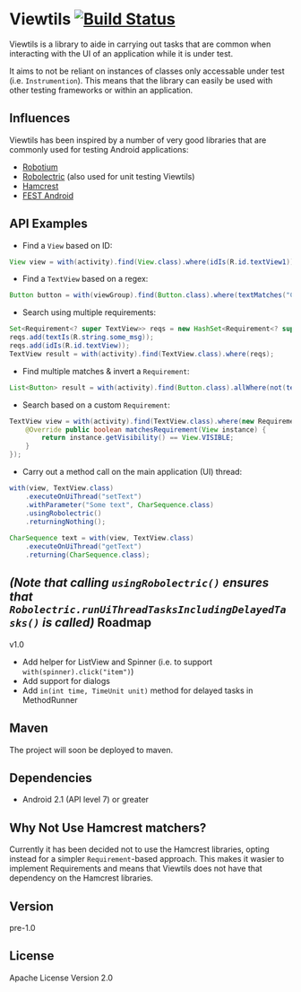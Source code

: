 Viewtils [![Build Status](https://travis-ci.org/kbremner/Viewtils.png)](https://travis-ci.org/kbremner/Viewtils)
=========
Viewtils is a library to aide in carrying out tasks that are common when interacting with the UI of an application while it is under test.

It aims to not be reliant on instances of classes only accessable under test (i.e. `Instrumention`). This means that the library can easily be used with other testing frameworks or within an application.

Influences
----
Viewtils has been inspired by a number of very good libraries that are commonly used for testing Android applications:
- [Robotium](https://code.google.com/p/robotium/)
- [Robolectric](http://robolectric.org/) (also used for unit testing Viewtils)
- [Hamcrest](https://code.google.com/p/hamcrest/)
- [FEST Android](https://github.com/square/fest-android)

API Examples
----
- Find a `View` based on ID:

```java
View view = with(activity).find(View.class).where(idIs(R.id.textView1));
```
- Find a `TextView` based on a regex:

```java
Button button = with(viewGroup).find(Button.class).where(textMatches("Click.*");
```
- Search using multiple requirements:

```java
Set<Requirement<? super TextView>> reqs = new HashSet<Requirement<? super TextView>>();
reqs.add(textIs(R.string.some_msg));
reqs.add(idIs(R.id.textView));
TextView result = with(activity).find(TextView.class).where(reqs);      
```
- Find multiple matches & invert a `Requirement`:

```java
List<Button> result = with(activity).find(Button.class).allWhere(not(textIs(R.string.some_msg)));
```
- Search based on a custom `Requirement`:

```java
TextView view = with(activity).find(TextView.class).where(new Requirement<View>() {
    @Override public boolean matchesRequirement(View instance) {
        return instance.getVisibility() == View.VISIBLE;
    }
});
```
- Carry out a method call on the main application (UI) thread:

```java
with(view, TextView.class)
    .executeOnUiThread("setText")
    .withParameter("Some text", CharSequence.class)
    .usingRobolectric()
    .returningNothing();
    
CharSequence text = with(view, TextView.class)
    .executeOnUiThread("getText")
    .returning(CharSequence.class);
```
*(Note that calling `usingRobolectric()` ensures that `Robolectric.runUiThreadTasksIncludingDelayedTasks()` is called)* 
Roadmap
---
v1.0
- Add helper for ListView and Spinner (i.e. to support `with(spinner).click("item")`)
- Add support for dialogs
- Add `in(int time, TimeUnit unit)` method for delayed tasks in MethodRunner

Maven
---
The project will soon be deployed to maven.

Dependencies
---
- Android 2.1 (API level 7) or greater

Why Not Use Hamcrest matchers?
---
Currently it has been decided not to use the Hamcrest libraries, opting instead for a simpler `Requirement`-based approach. This makes it wasier to implement Requirements and means that Viewtils does not have that dependency on the Hamcrest libraries.

Version
----
pre-1.0

License
----
Apache License Version 2.0
